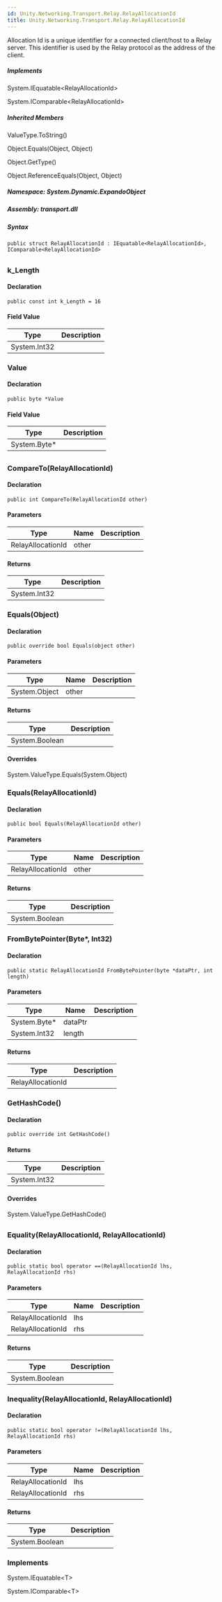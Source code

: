 ```yaml
---  
id: Unity.Networking.Transport.Relay.RelayAllocationId  
title: Unity.Networking.Transport.Relay.RelayAllocationId  
---
```


<div class="markdown level0 summary">

Allocation Id is a unique identifier for a connected client/host to a
Relay server. This identifier is used by the Relay protocol as the
address of the client.

</div>

<div class="markdown level0 conceptual">

</div>

<div classs="implements">

##### Implements

<div>

System.IEquatable\<RelayAllocationId\>

</div>

<div>

System.IComparable\<RelayAllocationId\>

</div>

</div>

<div class="inheritedMembers">

##### Inherited Members

<div>

ValueType.ToString()

</div>

<div>

Object.Equals(Object, Object)

</div>

<div>

Object.GetType()

</div>

<div>

Object.ReferenceEquals(Object, Object)

</div>

</div>

##### **Namespace**: System.Dynamic.ExpandoObject

##### **Assembly**: transport.dll

##### Syntax

``` lang-csharp
public struct RelayAllocationId : IEquatable<RelayAllocationId>, IComparable<RelayAllocationId>
```

## 

### k_Length

<div class="markdown level1 summary">

</div>

<div class="markdown level1 conceptual">

</div>

#### Declaration

``` lang-csharp
public const int k_Length = 16
```

#### Field Value

| Type         | Description |
|--------------|-------------|
| System.Int32 |             |

### Value

<div class="markdown level1 summary">

</div>

<div class="markdown level1 conceptual">

</div>

#### Declaration

``` lang-csharp
public byte *Value
```

#### Field Value

| Type          | Description |
|---------------|-------------|
| System.Byte\* |             |

## 

### CompareTo(RelayAllocationId)

<div class="markdown level1 summary">

</div>

<div class="markdown level1 conceptual">

</div>

#### Declaration

``` lang-csharp
public int CompareTo(RelayAllocationId other)
```

#### Parameters

| Type              | Name  | Description |
|-------------------|-------|-------------|
| RelayAllocationId | other |             |

#### Returns

| Type         | Description |
|--------------|-------------|
| System.Int32 |             |

### Equals(Object)

<div class="markdown level1 summary">

</div>

<div class="markdown level1 conceptual">

</div>

#### Declaration

``` lang-csharp
public override bool Equals(object other)
```

#### Parameters

| Type          | Name  | Description |
|---------------|-------|-------------|
| System.Object | other |             |

#### Returns

| Type           | Description |
|----------------|-------------|
| System.Boolean |             |

#### Overrides

<div>

System.ValueType.Equals(System.Object)

</div>

### Equals(RelayAllocationId)

<div class="markdown level1 summary">

</div>

<div class="markdown level1 conceptual">

</div>

#### Declaration

``` lang-csharp
public bool Equals(RelayAllocationId other)
```

#### Parameters

| Type              | Name  | Description |
|-------------------|-------|-------------|
| RelayAllocationId | other |             |

#### Returns

| Type           | Description |
|----------------|-------------|
| System.Boolean |             |

### FromBytePointer(Byte\*, Int32)

<div class="markdown level1 summary">

</div>

<div class="markdown level1 conceptual">

</div>

#### Declaration

``` lang-csharp
public static RelayAllocationId FromBytePointer(byte *dataPtr, int length)
```

#### Parameters

| Type          | Name    | Description |
|---------------|---------|-------------|
| System.Byte\* | dataPtr |             |
| System.Int32  | length  |             |

#### Returns

| Type              | Description |
|-------------------|-------------|
| RelayAllocationId |             |

### GetHashCode()

<div class="markdown level1 summary">

</div>

<div class="markdown level1 conceptual">

</div>

#### Declaration

``` lang-csharp
public override int GetHashCode()
```

#### Returns

| Type         | Description |
|--------------|-------------|
| System.Int32 |             |

#### Overrides

<div>

System.ValueType.GetHashCode()

</div>

## 

### Equality(RelayAllocationId, RelayAllocationId)

<div class="markdown level1 summary">

</div>

<div class="markdown level1 conceptual">

</div>

#### Declaration

``` lang-csharp
public static bool operator ==(RelayAllocationId lhs, RelayAllocationId rhs)
```

#### Parameters

| Type              | Name | Description |
|-------------------|------|-------------|
| RelayAllocationId | lhs  |             |
| RelayAllocationId | rhs  |             |

#### Returns

| Type           | Description |
|----------------|-------------|
| System.Boolean |             |

### Inequality(RelayAllocationId, RelayAllocationId)

<div class="markdown level1 summary">

</div>

<div class="markdown level1 conceptual">

</div>

#### Declaration

``` lang-csharp
public static bool operator !=(RelayAllocationId lhs, RelayAllocationId rhs)
```

#### Parameters

| Type              | Name | Description |
|-------------------|------|-------------|
| RelayAllocationId | lhs  |             |
| RelayAllocationId | rhs  |             |

#### Returns

| Type           | Description |
|----------------|-------------|
| System.Boolean |             |

### Implements

<div>

System.IEquatable\<T>

</div>

<div>

System.IComparable\<T>

</div>
